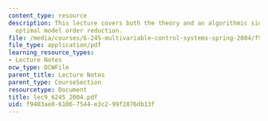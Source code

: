 ```yaml
---
content_type: resource
description: This lecture covers both the theory and an algorithmic side of Hankel
  optimal model order reduction.
file: /media/courses/6-245-multivariable-control-systems-spring-2004/f9403ae861067544e3c299f2876db13f_lec9_6245_2004.pdf
file_type: application/pdf
learning_resource_types:
- Lecture Notes
ocw_type: OCWFile
parent_title: Lecture Notes
parent_type: CourseSection
resourcetype: Document
title: lec9_6245_2004.pdf
uid: f9403ae8-6106-7544-e3c2-99f2876db13f
---
```

